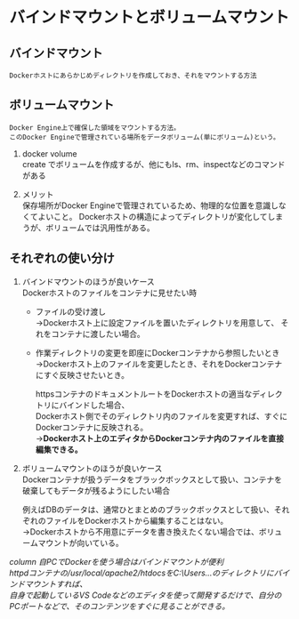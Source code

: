 # バインドマウントとボリュームマウント
## バインドマウント
    Dockerホストにあらかじめディレクトリを作成しておき、それをマウントする方法

## ボリュームマウント
    Docker Engine上で確保した領域をマウントする方法。
    このDocker Engineで管理されている場所をデータボリューム(単にボリューム)という。

1. docker volume   
    create でボリュームを作成するが、他にもls、rm、inspectなどのコマンドがある

2. メリット  
    保存場所がDocker Engineで管理されているため、物理的な位置を意識しなくてよいこと。
    Dockerホストの構造によってディレクトリが変化してしまうが、ボリュームでは汎用性がある。

## それぞれの使い分け
1. バインドマウントのほうが良いケース  
    Dockerホストのファイルをコンテナに見せたい時  
    * ファイルの受け渡し  
        →Dockerホスト上に設定ファイルを置いたディレクトリを用意して、
         それをコンテナに渡したい場合。
        
    * 作業ディレクトリの変更を即座にDockerコンテナから参照したいとき  
        →Dockerホスト上のファイルを変更したとき、それをDockerコンテナにすぐ反映させたいとき。

        httpsコンテナのドキュメントルートをDockerホストの適当なディレクトリにバインドした場合、  
        Dockerホスト側でそのディレクトリ内のファイルを変更すれば、すぐにDockerコンテナに反映される。  
        →**Dockerホスト上のエディタからDockerコンテナ内のファイルを直接編集できる。**

2. ボリュームマウントのほうが良いケース  
    Dockerコンテナが扱うデータをブラックボックスとして扱い、コンテナを破棄してもデータが残るようにしたい場合  

    例えばDBのデータは、通常ひとまとめのブラックボックスとして扱い、それぞれのファイルをDockerホストから編集することはない。  
    →Dockerホストから不用意にデータを書き換えたくない場合では、ボリュームマウントが向いている。

*column 自PCでDockerを使う場合はバインドマウントが便利  
httpdコンテナの/usr/local/apache2/htdocsをC:\Users\...のディレクトリにバインドマウントすれば、  
自身で起動しているVS Codeなどのエディタを使って開発するだけで、自分のPCポートなどで、そのコンテンツをすぐに見ることができる。*
